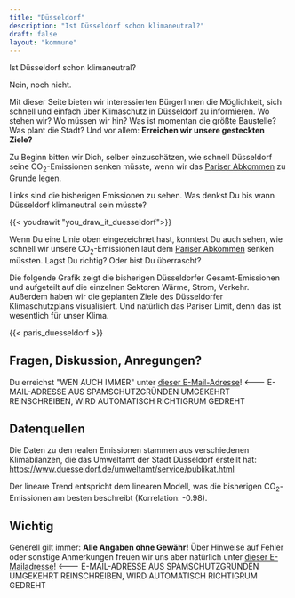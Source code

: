 ```yaml
---
title: "Düsseldorf"
description: "Ist Düsseldorf schon klimaneutral?"
draft: false
layout: "kommune"
---
```



Ist Düsseldorf schon klimaneutral?

Nein, noch nicht.

Mit dieser Seite bieten wir interessierten BürgerInnen die Möglichkeit,
sich schnell und einfach über Klimaschutz in Düsseldorf zu informieren.
Wo stehen wir? Wo müssen wir hin? Was ist momentan die größte Baustelle?
Was plant die Stadt?
Und vor allem: **Erreichen wir unsere gesteckten Ziele?**

Zu Beginn bitten wir Dich, selber einzuschätzen, wie schnell Düsseldorf seine
CO<sub>2</sub>-Emissionen senken müsste, wenn wir das [Pariser Abkommen](../paris-limits) zu Grunde legen.

Links sind die bisherigen Emissionen zu sehen. Was denkst Du bis wann Düsseldorf
klimaneutral sein müsste?

{{< youdrawit "you_draw_it_duesseldorf">}}

Wenn Du eine Linie oben eingezeichnet hast, konntest Du auch sehen, wie schnell wir unsere CO<sub>2</sub>-Emissionen laut dem [Pariser Abkommen](../../paris-limits) senken müssten. Lagst Du richtig? Oder bist Du überrascht?

Die folgende Grafik zeigt die bisherigen Düsseldorfer Gesamt-Emissionen und aufgeteilt auf die einzelnen Sektoren Wärme, Strom, Verkehr. Außerdem haben wir die geplanten Ziele des Düsseldorfer Klimaschutzplans visualisiert. Und natürlich das Pariser Limit, denn das ist wesentlich für unser Klima.

{{< paris_duesseldorf >}}

## Fragen, Diskussion, Anregungen?

Du erreichst "WEN AUCH IMMER" unter [dieser E-Mail-Adresse](mailto:ed.liam@ofni)! <--- E-MAIL-ADRESSE AUS SPAMSCHUTZGRÜNDEN UMGEKEHRT REINSCHREIBEN, WIRD AUTOMATISCH RICHTIGRUM GEDREHT

## Datenquellen

Die Daten zu den realen Emissionen stammen aus verschiedenen Klimabilanzen, die das Umweltamt der Stadt Düsseldorf erstellt hat: https://www.duesseldorf.de/umweltamt/service/publikat.html

Der lineare Trend entspricht dem linearen Modell, was die bisherigen CO<sub>2</sub>-Emissionen
am besten beschreibt (Korrelation: -0.98).

## Wichtig

Generell gilt immer: **Alle Angaben ohne Gewähr!** Über Hinweise auf
Fehler oder sonstige Anmerkungen freuen wir uns aber natürlich unter [dieser E-Mailadresse](mailto:ed.liam@ofni)!  <--- E-MAIL-ADRESSE AUS SPAMSCHUTZGRÜNDEN UMGEKEHRT REINSCHREIBEN, WIRD AUTOMATISCH RICHTIGRUM GEDREHT

